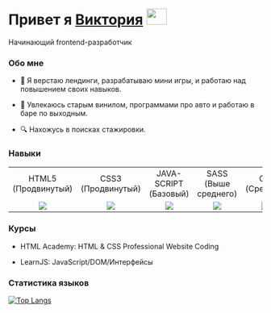 <h1>Привет я <a href="https://viktoria-w.github.io/portfolio/" target="_blank">Виктория</a> 
<img src="https://github.com/blackcater/blackcater/raw/main/images/Hi.gif" height="32" width="40"/></h1>
<p>Начинающий frontend-разработчик</p>
<h3>Обо мне</h3>

* :scroll: Я верстаю лендинги, разрабатываю мини игры, и работаю над повышением своих навыков.

* :minidisc: Увлекаюсь cтарым винилом, программами про авто и работаю в баре по выходным.

* :mag: Нахожусь в поисках стажировки.


<h3>Навыки</h3>

<table>
	<tbody align="center">
		<tr>
			<td>HTML5<br>(Продвинутый)</td>
			<td>CSS3<br>(Продвинутый)</td>
      <td>JAVA-SCRIPT<br>(Базовый)</td>
			<td>SASS<br>(Выше среднего)</td>
			<td>GIT<br>(Средний)</td>
      <td>GULP<br>(Базовый)</td>
		</tr>
		<tr>
			<td ><img src="https://img.shields.io/badge/html5-%23E34F26.svg?style=for-the-badge&logo=html5&logoColor=white"/> </td>
			<td><img src="https://img.shields.io/badge/css3-%231572B6.svg?style=for-the-badge&logo=css3&logoColor=white"/></td>
      <td><img src="https://img.shields.io/badge/javascript-%23323330.svg?style=for-the-badge&logo=javascript&logoColor=%23F7DF1E"/></td>
			<td><img src="https://img.shields.io/badge/SASS-hotpink.svg?style=for-the-badge&logo=SASS&logoColor=white"/></td>
			<td><img src="https://img.shields.io/badge/git-%23F05033.svg?style=for-the-badge&logo=git&logoColor=white"/></td>
      <td><img src="https://img.shields.io/badge/GULP-%23CF4647.svg?style=for-the-badge&logo=gulp&logoColor=white"/></td>
		</tr>
	</tbody>
</table>


<h3>Курсы</h3>

* HTML Academy: HTML & CSS Professional Website Coding

* LearnJS: JavaScript/DOM/Интерфейсы


<h3>Статистика языков</h3>

[![Top Langs](https://github-readme-stats.vercel.app/api/top-langs/?username=Viktoria-W)](https://github.com/anuraghazra/github-readme-stats)

